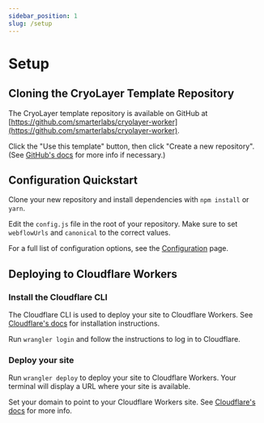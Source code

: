 ```yaml
---
sidebar_position: 1
slug: /setup
---
```


# Setup

## Cloning the CryoLayer Template Repository

The CryoLayer template repository is available on GitHub at [https://github.com/smarterlabs/cryolayer-worker](https://github.com/smarterlabs/cryolayer-worker).

Click the "Use this template" button, then click "Create a new repository". (See [GitHub's docs](https://docs.github.com/en/repositories/creating-and-managing-repositories/creating-a-repository-from-a-template#creating-a-repository-from-a-template) for more info if necessary.)

## Configuration Quickstart

Clone your new repository and install dependencies with `npm install` or `yarn`.

Edit the `config.js` file in the root of your repository. Make sure to set `webflowUrls` and `canonical` to the correct values.

For a full list of configuration options, see the [Configuration](/configuration) page.

## Deploying to Cloudflare Workers

### Install the Cloudflare CLI

The Cloudflare CLI is used to deploy your site to Cloudflare Workers. See [Cloudflare's docs](https://developers.cloudflare.com/workers/cli-wrangler/install-update) for installation instructions.

Run `wrangler login` and follow the instructions to log in to Cloudflare.

### Deploy your site

Run `wrangler deploy` to deploy your site to Cloudflare Workers. Your terminal will display a URL where your site is available.

Set your domain to point to your Cloudflare Workers site. See [Cloudflare's docs](https://developers.cloudflare.com/workers/platform/triggers/custom-domains/) for more info.
